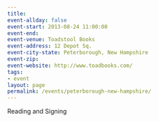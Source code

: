 ```yaml
---
title: 
event-allday: false
event-start: 2013-08-24 11:00:00
event-end: 
event-venue: Toadstool Books
event-address: 12 Depot Sq.
event-city-state: Peterborough, New Hampshire 
event-zip:
event-website: http://www.toadbooks.com/ 
tags:
- event
layout: page
permalink: /events/peterborough-new-hampshire/
---
```

Reading and Signing